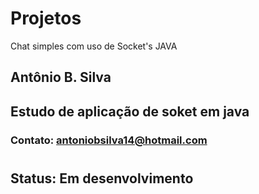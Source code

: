 # Projetos
Chat simples com uso de Socket's JAVA

## Antônio B. Silva
## Estudo de aplicação de soket em java

### Contato: antoniobsilva14@hotmail.com
#
#
## Status: Em desenvolvimento
